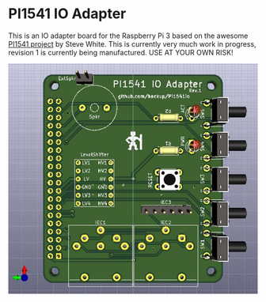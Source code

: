# PI1541 IO Adapter

This is an IO adapter board for the Raspberry Pi 3 based on the awesome [PI1541
project](https://cbm-pi1541.firebaseapp.com/) by Steve White. This is currently
very much work in progress, revision 1 is currently being manufactured.
USE AT YOUR OWN RISK!

![Pi1541io Rev.1](Pi1541io.jpg)
